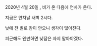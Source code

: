 2020년 4월 20일 , 비가 온 다음에 연차가 온다.

지금은 연차날 새벽 2시다.

낮에 잔 벌로 잠이 안오니 생각이 많아진다.

피곤해도 왠만하면 낮잠은 자지 말아야겠다.

